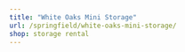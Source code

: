 ```yaml
---
title: "White Oaks Mini Storage"
url: /springfield/white-oaks-mini-storage/
shop: storage rental
---
```

